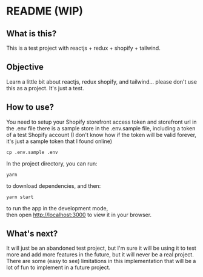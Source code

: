 # README (WIP)

## What is this?
This is a test project with reactjs + redux + shopify + tailwind.

## Objective
Learn a little bit about reactjs, redux shopify, and tailwind... please don't use this as a project. It's just a test.

## How to use?
You need to setup your Shopify storefront access token and storefront url in the .env file
there is a sample store in the .env.sample file, including a token of a test Shopify account (I don't know how if the token will be valid forever, it's just a sample token that I found online)

```cp .env.sample .env```

In the project directory, you can run:

```yarn```

to download dependencies, and then:

```yarn start```

to run the app in the development mode,\
then open [http://localhost:3000](http://localhost:3000) to view it in your browser.


## What's next?
It will just be an abandoned test project, but I'm sure it will be using it to test more and add more features in the future, but it will never be a real project. There are some (easy to see) limitations in this implementation that will be a lot of fun to implement in a future project.
